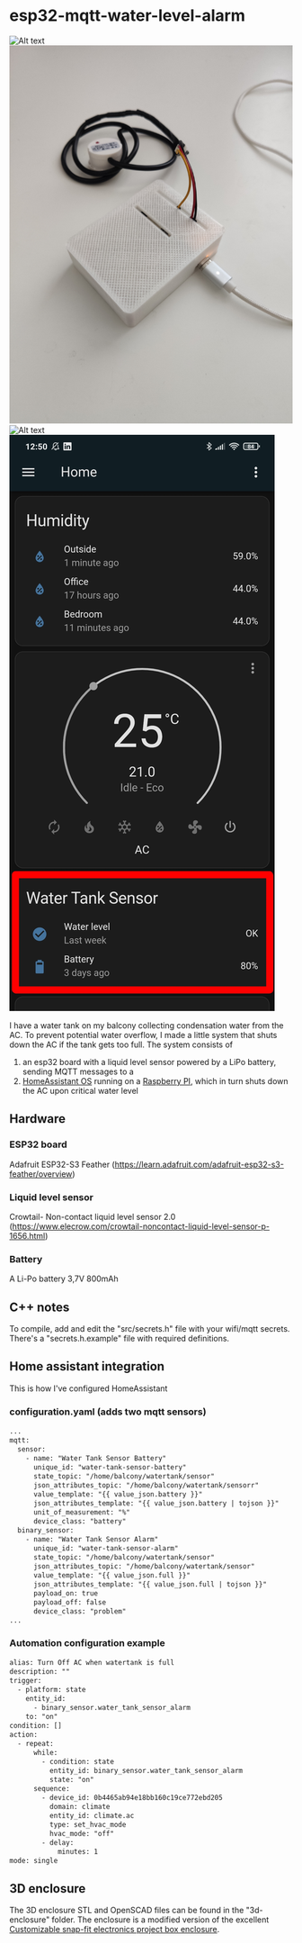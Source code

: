 # esp32-mqtt-water-level-alarm

![Alt text](img/img1.jpg?raw=true "The Li-Po battery and the ESP32-S3 inside the 3D-printed enclosure")
![Alt text](img/img2.jpg?raw=true "Charging the Li-Po battery via the USB-C slot")
![Alt text](img/img3.jpg?raw=true "Device attached to the water tank (and yes, it should be placed on a safer spot in case of water spilling over:)")
![Alt text](img/img4.jpg?raw=true "Home Assistant showing device status")

I have a water tank on my balcony collecting condensation water from the AC.
To prevent potential water overflow, I made a little system that shuts down the AC if the tank gets too full.
The system consists of
1) an esp32 board with a liquid level sensor powered by a LiPo battery, sending MQTT messages to a
2) <a href="https://www.home-assistant.io/">HomeAssistant OS</a> running on a <a href="https://www.raspberrypi.org/">Raspberry PI</a>, which in turn shuts down the AC upon critical water level

## Hardware

### ESP32 board
Adafruit ESP32-S3 Feather (https://learn.adafruit.com/adafruit-esp32-s3-feather/overview)

### Liquid level sensor
Crowtail- Non-contact liquid level sensor 2.0 (https://www.elecrow.com/crowtail-noncontact-liquid-level-sensor-p-1656.html)

### Battery
A Li-Po battery 3,7V 800mAh 

## C++ notes
To compile, add and edit the "src/secrets.h" file with your wifi/mqtt secrets. 
There's a "secrets.h.example" file with required definitions.

## Home assistant integration
This is how I've configured HomeAssistant

### configuration.yaml (adds two mqtt sensors)

~~~code
...
mqtt:
  sensor:
    - name: "Water Tank Sensor Battery"
      unique_id: "water-tank-sensor-battery"
      state_topic: "/home/balcony/watertank/sensor"
      json_attributes_topic: "/home/balcony/watertank/sensorr"
      value_template: "{{ value_json.battery }}"
      json_attributes_template: "{{ value_json.battery | tojson }}"
      unit_of_measurement: "%"
      device_class: "battery"
  binary_sensor:
    - name: "Water Tank Sensor Alarm"
      unique_id: "water-tank-sensor-alarm"
      state_topic: "/home/balcony/watertank/sensor"
      json_attributes_topic: "/home/balcony/watertank/sensor"
      value_template: "{{ value_json.full }}"
      json_attributes_template: "{{ value_json.full | tojson }}"
      payload_on: true
      payload_off: false
      device_class: "problem"
...
~~~

### Automation configuration example

~~~code
alias: Turn Off AC when watertank is full
description: ""
trigger:
  - platform: state
    entity_id:
      - binary_sensor.water_tank_sensor_alarm
    to: "on"
condition: []
action:
  - repeat:
      while:
        - condition: state
          entity_id: binary_sensor.water_tank_sensor_alarm
          state: "on"
      sequence:
        - device_id: 0b4465ab94e18bb160c19ce772ebd205
          domain: climate
          entity_id: climate.ac
          type: set_hvac_mode
          hvac_mode: "off"
        - delay:
            minutes: 1
mode: single
~~~

## 3D enclosure
The 3D enclosure STL and OpenSCAD files can be found in the "3d-enclosure" folder. The enclosure is a modified version of the excellent <a href="https://www.thingiverse.com/thing:2866563">Customizable snap-fit electronics project box enclosure</a>.
